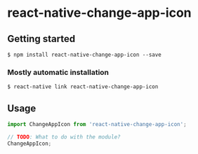 # react-native-change-app-icon

## Getting started

`$ npm install react-native-change-app-icon --save`

### Mostly automatic installation

`$ react-native link react-native-change-app-icon`

## Usage
```javascript
import ChangeAppIcon from 'react-native-change-app-icon';

// TODO: What to do with the module?
ChangeAppIcon;
```
